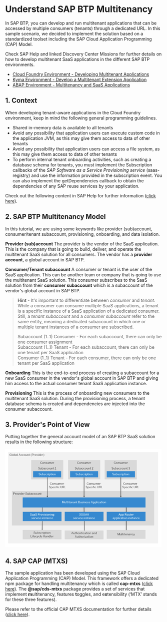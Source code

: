 # Understand SAP BTP Multitenancy

In SAP BTP, you can develop and run multitenant applications that can be accessed by multiple consumers (tenants) through a dedicated URL. In this sample scenario, we decided to implement the solution based on a standardized toolset including the SAP Cloud Application Programming (CAP) Model.

Check SAP Help and linked Discovery Center Missions for further details on how to develop multitenant SaaS applications in the different SAP BTP environments. 

* [Cloud Foundry Environment - Developing Multitenant Applications](https://help.sap.com/docs/BTP/65de2977205c403bbc107264b8eccf4b/5e8a2b74e4f2442b8257c850ed912f48.html?locale=en-US)
* [Kyma Environment - Develop a Multitenant Extension Application](https://discovery-center.cloud.sap/missiondetail/3683/3726/)
* [ABAP Environment - Multitenancy and SaaS Applications](https://help.sap.com/docs/BTP/65de2977205c403bbc107264b8eccf4b/81659c0f5a2b4ca0999329b5b6c60548.html?locale=en-US)


## 1. Context
When developing tenant-aware applications in the Cloud Foundry environment, keep in mind the following general programming guidelines.

- Shared in-memory data is available to all tenants
- Avoid any possibility that application users can execute custom code in the application JVM, as this may give them access to data of other tenants
- Avoid any possibility that application users can access a file system, as this may give them access to data of other tenants
- To perform internal tenant onboarding activities, such as creating a database schema for tenants, you must implement the Subscription callbacks of the *SAP Software as a Service Provisioning service* (saas-registry) and use the information provided in the subscription event. You can also implement the getDependencies callback to obtain the dependencies of any SAP reuse services by your application. 

Check out the following content in SAP Help for further information ([click here](https://help.sap.com/products/BTP/65de2977205c403bbc107264b8eccf4b/ff540477f5404e3da2a8ce23dcee602a.html)).


## 2. SAP BTP Multitenancy Model

In this tutorial, we are using some keywords like provider (sub)account, consumer/tenant subaccount, provisioning, onboarding, and data isolation. 

**Provider (sub)account** 
The provider is the vendor of the SaaS application. This is the company that is going to build, deliver, and operate the multitenant SaaS solution for all consumers. The vendor has a **provider account**, a global account in SAP BTP.

**Consumer/Tenant subaccount** 
A consumer or tenant is the user of the SaaS application. This can be another team or company that is going to use the multitenant SaaS solution. This consumer subscribes to the SaaS solution from their **consumer subaccount** which is a subaccount of the vendor's global account in SAP BTP.

> **Hint** - It's important to differentiate between *consumer* and *tenant*. While a consumer can consume multiple SaaS applications, a tenant is a specific instance of a SaaS application of a dedicated consumer. Still, a *tenant subaccount* and a *consumer subaccount* refer to the same entity, meaning a dedicated subaccount in which one or multiple tenant instances of a consumer are subscribed. 
> 
>Subaccount (1..1) Consumer - For each subaccount, there can only be one consumer assignment<br>
>Subaccount (1..1) Tenant - For each subaccount, there can only be one tenant per SaaS application<br>
>Consumer (1..1) Tenant - For each consumer, there can only be one tenant per SaaS application<br>

**Onboarding**
This is the end-to-end process of creating a subaccount for a new SaaS consumer in the vendor's global account in SAP BTP and giving him access to the actual consumer tenant SaaS application instance. 

**Provisioning** 
This is the process of onboarding new consumers to the multitenant SaaS solution. During the provisioning process, a tenant database schema is created and dependencies are injected into the consumer subaccount.


## 3. Provider's Point of View

Putting together the general account model of an SAP BTP SaaS solution results in the following structure:

[<img src="./images/account-model.png" width="500" />](./images/account-model.png)


## 4. SAP CAP (MTXS)

The sample application has been developed using the SAP Cloud Application Programming (CAP) Model. This framework offers a dedicated npm package for handling multitenancy which is called **cap-mtxs** ([click here](https://www.npmjs.com/package/@sap/cds-mtxs)). The **@sap/cds-mtxs** package provides a set of services that implement **m**ultitenancy, features **t**oggles, and e**x**tensibility (‘MTX’ stands for these three features). 

Please refer to the official CAP MTXS documentation for further details ([click here](https://cap.cloud.sap/docs/guides/multitenancy/mtxs)).
